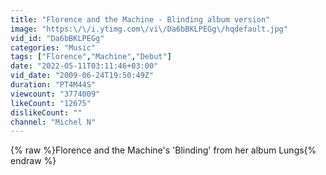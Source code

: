 ```yaml
---
title: "Florence and the Machine - Blinding album version"
image: "https:\/\/i.ytimg.com\/vi\/Da6bBKLPEGg\/hqdefault.jpg"
vid_id: "Da6bBKLPEGg"
categories: "Music"
tags: ["Florence","Machine","Debut"]
date: "2022-05-11T03:11:46+03:00"
vid_date: "2009-06-24T19:50:49Z"
duration: "PT4M44S"
viewcount: "3774009"
likeCount: "12675"
dislikeCount: ""
channel: "Michel N"
---
```

{% raw %}Florence and the Machine's 'Blinding' from her album Lungs{% endraw %}
